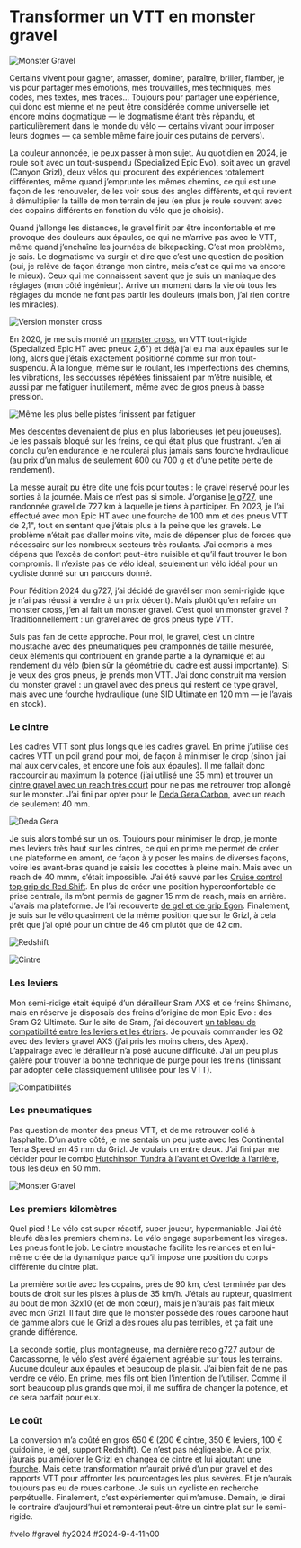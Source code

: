# Transformer un VTT en monster gravel

![Monster Gravel](_i/monster-carca.webp)

Certains vivent pour gagner, amasser, dominer, paraître, briller, flamber, je vis pour partager mes émotions, mes trouvailles, mes techniques, mes codes, mes textes, mes traces… Toujours pour partager une expérience, qui donc est mienne et ne peut être considérée comme universelle (et encore moins dogmatique — le dogmatisme étant très répandu, et particulièrement dans le monde du vélo — certains vivant pour imposer leurs dogmes — ça semble même faire jouir ces putains de pervers).

La couleur annoncée, je peux passer à mon sujet. Au quotidien en 2024, je roule soit avec un tout-suspendu (Specialized Epic Evo), soit avec un gravel (Canyon Grizl), deux vélos qui procurent des expériences totalement différentes, même quand j’emprunte les mêmes chemins, ce qui est une façon de les renouveler, de les voir sous des angles différents, et qui revient à démultiplier la taille de mon terrain de jeu (en plus je roule souvent avec des copains différents en fonction du vélo que je choisis).

Quand j’allonge les distances, le gravel finit par être inconfortable et me provoque des douleurs aux épaules, ce qui ne m’arrive pas avec le VTT, même quand j’enchaîne les journées de bikepacking. C’est mon problème, je sais. Le dogmatisme va surgir et dire que c’est une question de position (oui, je relève de façon étrange mon cintre, mais c’est ce qui me va encore le mieux). Ceux qui me connaissent savent que je suis un maniaque des réglages (mon côté ingénieur). Arrive un moment dans la vie où tous les réglages du monde ne font pas partir les douleurs (mais bon, j’ai rien contre les miracles).

![Version monster cross](_i/IMG_3339.webp)

En 2020, je me suis monté un [monster cross](https://tcrouzet.com/2020/10/02/pourquoi-je-vends-mon-velo-bikepacking-tout-rigide/), un VTT tout-rigide (Specialized Epic HT avec pneux 2,6") et déjà j’ai eu mal aux épaules sur le long, alors que j’étais exactement positionné comme sur mon tout-suspendu. À la longue, même sur le roulant, les imperfections des chemins, les vibrations, les secousses répétées finissaient par m’être nuisible, et aussi par me fatiguer inutilement, même avec de gros pneus à basse pression.

![Même les plus belle pistes finissent par fatiguer](_i/2024-09-03-103802.webp)

Mes descentes devenaient de plus en plus laborieuses (et peu joueuses). Je les passais bloqué sur les freins, ce qui était plus que frustrant. J’en ai conclu qu’en endurance je ne roulerai plus jamais sans fourche hydraulique (au prix d’un malus de seulement 600 ou 700 g et d’une petite perte de rendement).

La messe aurait pu être dite une fois pour toutes : le gravel réservé pour les sorties à la journée. Mais ce n’est pas si simple. J’organise [le g727](https://727bikepacking.fr/g727-Grand-Depart/), une randonnée gravel de 727 km à laquelle je tiens à participer. En 2023, je l’ai effectué avec mon Epic HT avec une fourche de 100 mm et des pneus VTT de 2,1", tout en sentant que j’étais plus à la peine que les gravels. Le problème n’était pas d’aller moins vite, mais de dépenser plus de forces que nécessaire sur les nombreux secteurs très roulants. J’ai compris à mes dépens que l’excès de confort peut-être nuisible et qu’il faut trouver le bon compromis. Il n’existe pas de vélo idéal, seulement un vélo idéal pour un cycliste donné sur un parcours donné.

Pour l’édition 2024 du g727, j’ai décidé de gravéliser mon semi-rigide (que je n’ai pas réussi à vendre à un prix décent). Mais plutôt qu’en refaire un monster cross, j’en ai fait un monster gravel. C’est quoi un monster gravel ? Traditionnellement : un gravel avec de gros pneus type VTT.

Suis pas fan de cette approche. Pour moi, le gravel, c’est un cintre moustache avec des pneumatiques peu cramponnés de taille mesurée, deux éléments qui contribuent en grande partie à la dynamique et au rendement du vélo (bien sûr la géométrie du cadre est aussi importante). Si je veux des gros pneus, je prends mon VTT. J’ai donc construit ma version du monster gravel : un gravel avec des pneus qui restent de type gravel, mais avec une fourche hydraulique (une SID Ultimate en 120 mm — je l’avais en stock).

### Le cintre

Les cadres VTT sont plus longs que les cadres gravel. En prime j’utilise des cadres VTT un poil grand pour moi, de façon à minimiser le drop (sinon j’ai mal aux cervicales, et encore une fois aux épaules). Il me fallait donc raccourcir au maximum la potence (j’ai utilisé une 35 mm) et trouver [un cintre gravel avec un reach très court](https://bikepacking.com/index/gravel-bars/) pour ne pas me retrouver trop allongé sur le monster. J’ai fini par opter pour le [Deda Gera Carbon](https://dedaelementi.com/gera-carbon-handlebar), avec un reach de seulement 40 mm.

![Deda Gera](_i/cintre.webp)

Je suis alors tombé sur un os. Toujours pour minimiser le drop, je monte mes leviers très haut sur les cintres, ce qui en prime me permet de créer une plateforme en amont, de façon à y poser les mains de diverses façons, voire les avant-bras quand je saisis les cocottes à pleine main. Mais avec un reach de 40 mmm, c’était impossible. J’ai été sauvé par les [Cruise control top grip de Red Shift](https://redshiftsports.com/products/cruise-control-drop-bar-grips?variant=32534054797391). En plus de créer une position hyperconfortable de prise centrale, ils m’ont permis de gagner 15 mm de reach, mais en arrière. J’avais ma plateforme. Je l’ai recouverte [de gel et de grip Egon](https://www.ergonbike.com/en/product/?categories%5B0%5D=bartapes&categories%5B1%5D=arm%20pads&w=road). Finalement, je suis sur le vélo quasiment de la même position que sur le Grizl, à cela prêt que j’ai opté pour un cintre de 46 cm plutôt que de 42 cm.

![Redshift](_i/GhostedGrips.webp)

![Cintre](_i/2024-09-04-101223.webp)

### Les leviers

Mon semi-ridige était équipé d’un dérailleur Sram AXS et de freins Shimano, mais en réserve je disposais des freins d’origine de mon Epic Evo : des Sram G2 Ultimate. Sur le site de Sram, j’ai découvert [un tableau de compatibilité entre les leviers et les étriers](https://www.sram.com/globalassets/document-hierarchy/compatibility-map/mtb-and-road-hydraulic-disc-brake-lever-and-caliper-compatibility.pdf). Je pouvais commander les G2 avec des leviers gravel AXS (j’ai pris les moins chers, des Apex). L’appairage avec le dérailleur n’a posé aucune difficulté. J’ai un peu plus galéré pour trouver la bonne technique de purge pour les freins (finissant par adopter celle classiquement utilisée pour les VTT).

![Compatibilités](_i/sramcomp.webp)

### Les pneumatiques

Pas question de monter des pneus VTT, et de me retrouver collé à l’asphalte. D’un autre côté, je me sentais un peu juste avec les Continental Terra Speed en 45 mm du Grizl. Je voulais un entre deux. J’ai fini par me décider pour le combo [Hutchinson Tundra à l’avant et Overide à l’arrière](https://cycling.hutchinson.com/fr/pneus/gravel/), tous les deux en 50 mm.

![Monster Gravel](_i/2024-09-02-161742.webp)

### Les premiers kilomètres

Quel pied ! Le vélo est super réactif, super joueur, hypermaniable. J’ai été bleufé dès les premiers chemins. Le vélo engage superbement les virages. Les pneus font le job. Le cintre moustache facilite les relances et en lui-même crée de la dynamique parce qu’il impose une position du corps différente du cintre plat.

La première sortie avec les copains, près de 90 km, c’est terminée par des bouts de droit sur les pistes à plus de 35 km/h. J’étais au rupteur, quasiment au bout de mon 32x10 (et de mon cœur), mais je n’aurais pas fait mieux avec mon Grizl. Il faut dire que le monster possède des roues carbone haut de gamme alors que le Grizl a des roues alu pas terribles, et ça fait une grande différence.

La seconde sortie, plus montagneuse, ma dernière reco g727 autour de Carcassonne, le vélo s’est avéré également agréable sur tous les terrains. Aucune douleur aux épaules et beaucoup de plaisir. J’ai bien fait de ne pas vendre ce vélo. En prime, mes fils ont bien l’intention de l’utiliser. Comme il sont beaucoup plus grands que moi, il me suffira de changer la potence, et ce sera parfait pour eux.

### Le coût

La conversion m’a coûté en gros 650 € (200 € cintre, 350 € leviers, 100 € guidoline, le gel, support Redshift). Ce n’est pas négligeable. À ce prix, j’aurais pu améliorer le Grizl en changea de cintre et lui ajoutant [une fourche](https://www.sram.com/en/rockshox/collections/xplr). Mais cette transformation m’aurait privé d’un pur gravel et des rapports VTT pour affronter les pourcentages les plus sevères. Et je n’aurais toujours pas eu de roues carbone. Je suis un cycliste en recherche perpétuelle. Finalement, c’est expériementer qui m’amuse. Demain, je dirai le contraire d’aujourd’hui et remonterai peut-être un cintre plat sur le semi-rigide.

#velo #gravel #y2024 #2024-9-4-11h00
